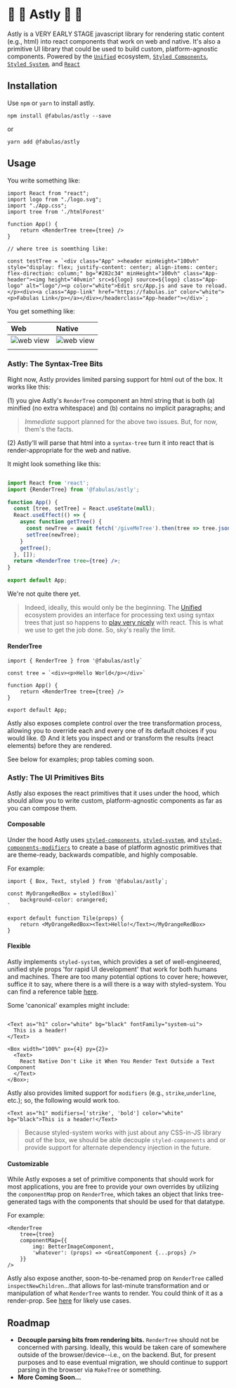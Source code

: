 # 🌲 🌲 Astly 🌲 🌲

Astly is a VERY EARLY STAGE javascript library for rendering static content (e.g., html) into react components that work on web and native. It's also a primitive UI library that could be used to build custom, platform-agnostic components. Powered by the [`Unified`](https://github.com/unifiedjs/unified) ecosystem, [`Styled Components`](https://github.com/styled-components/styled-components), [`Styled System`](https://github.com/styled-system/styled-system), and [`React`](https://github.com/facebook/react)


## Installation

Use `npm` or `yarn` to install astly.

`npm install @fabulas/astly --save`

or

`yarn add @fabulas/astly`

## Usage

You write something like: 
```
import React from "react";
import logo from "./logo.svg";
import "./App.css";
import tree from './htmlForest'

function App() {
    return <RenderTree tree={tree} />
}

// where tree is soemthing like: 

const testTree = `<div class="App" ><header minHeight="100vh" style="display: flex; justify-content: center; align-items: center; flex-direction: column;" bg="#282c34" minHeight="100vh" class="App-header"><img height="40vmin" src=${logo} source=${logo} class="App-logo" alt="logo"/><p color="white">Edit src/App.js and save to reload.</p><div><a class="App-link" href="https://fabulas.io" color="white"><p>Fabulas Link</p></a></div></headerclass="App-header"></div>`;

```
You get something like: 

| Web                    | Native                    |
| :--------------------- | :------------------------ |
| ![web view][webresult] | ![web view][nativeresult] |
|                        |                           |


### Astly: The Syntax-Tree Bits

Right now, Astly provides limited parsing support for html out of the box. It works like this: 

(1) you give Astly's `RenderTree` component an html string that is both (a) minified (no extra whitespace) and (b) contains no implicit paragraphs; and 

> *Immediate* support planned for the above two issues. But, for now, them's the facts. 

(2) Astly'll will parse that html into a `syntax-tree` turn it into react that is render-appropriate for the web and native. 

It might look something like this: 

```jsx

import React from 'react';
import {RenderTree} from '@fabulas/astly';

function App() {
  const [tree, setTree] = React.useState(null);
  React.useEffect(() => {
    async function getTree() {
      const newTree = await fetch('/giveMeTree').then(tree => tree.json());
      setTree(newTree);
    }
    getTree();
  }, []);
  return <RenderTree tree={tree} />;
}

export default App;


```

We're not quite there yet. 

> Indeed, ideally, this would only be the beginning. The [Unified](https://github.com/unifiedjs/unified) ecosystem provides an interface for processing text using syntax trees that just so happens to [play very nicely](https://itnext.io/parse-react-components-with-babel-and-visualize-them-45062046cb72) with react. This is what we use to get the job done. So, sky's really the limit. 

#### RenderTree

```
import { RenderTree } from '@fabulas/astly`

const tree = `<div><p>Hello World</p></div>`

function App() {
    return <RenderTree tree={tree} />
}

export default App;
```

Astly also exposes complete control over the tree transformation process, allowing you to override each and every one of its default choices if you would like. 😞 And it lets you inspect and or transform the results (react elements) before they are rendered. 

See below for examples; prop tables coming soon. 


### Astly: The UI Primitives Bits

Astly also exposes the react primitives that it uses under the hood, which should allow you to write custom, platform-agnostic components as far as you can compose them. 


#### Composable

Under the hood Astly uses [`styled-components`](https://www.styled-components.com/), [`styled-system`](https://styled-system.com/), and [`styled-components-modifiers`](https://github.com/Decisiv/styled-components-modifiers) to create a base of platform agnostic primitives that are theme-ready, backwards compatible, and highly composable.

For example:

```
import { Box, Text, styled } from '@fabulas/astly`;

const MyOrangeRedBox = styled(Box)`
    background-color: orangered;
`

export default function Tile(props) {
    return <MyOrangeRedBox><Text>Hello!</Text></MyOrangeRedBox>
}
```

#### Flexible

Astly implements `styled-system`, which provides a set of well-engineered, unified style props 'for rapid UI development' that work for both humans and machines. There are too many potential options to cover here; however, suffice it to say, where there is a will there is a way with styled-system. You can find a reference table [here](https://styled-system.com/table).

Some 'canonical' examples might include:

```

<Text as="h1" color="white" bg="black" fontFamily="system-ui">
  This is a header!
</Text>

<Box width="100%" px={4} py={2}>
  <Text>
    React Native Don't Like it When You Render Text Outside a Text Component
  </Text>
</Box>;

```
Astly also provides limited support for `modifiers` (e.g., `strike`,`underline`, etc.); so, the following would work too.

```
<Text as="h1" modifiers=['strike', 'bold'] color="white" bg="black">This is a header!</Text>
```

> Because styled-system works with just about any CSS-in-JS library out of the box, we should be able decouple `styled-components` and or provide support for alternate dependency injection in the future.

#### Customizable

While Astly exposes a set of primitive components that should work for most applications, you are free to provide your own overrides by utilizing the `componentMap` prop on `RenderTree`, which takes an object that links tree-generated tags with the components that should be used for that datatype.

For example:

```
<RenderTree
    tree={tree}
    componentMap={{
        img: BetterImageComponent,
        'whatever': (props) => <GreatComponent {...props} />
    }}
/>
```

Astly also expose another, soon-to-be-renamed prop on `RenderTree` called `inspectNewChildren`...that allows for last-minute transformation and or manipulation of what `RenderTree` wants to render. You could think of it as a render-prop. See [here](https://reactjs.org/docs/react-api.html) for likely use cases.


## Roadmap

* **Decouple parsing bits from rendering bits.** `RenderTree` should  not be concerned with parsing. Ideally, this would be taken care of somewhere outside of the browser/device--i.e., on the backend. But, for present purposes and to ease eventual migration, we should continue to support parsing in the browser via `MakeTree` or something.
* **More Coming Soon...**

<!-- Definitions -->

[webcode]: https://i.ibb.co/2q8Y33j/web.png
[webresult]: https://i.ibb.co/8XTYXPx/Screen-Shot-2019-09-18-at-2-38-43-PM.png
[nativecode]: https://i.ibb.co/8bNk8Bt/native.png
[nativeresult]: https://i.ibb.co/cCXBxYY/Simulator-Screen-Shot-i-Phone-X-2019-09-18-at-15-29-25.png
